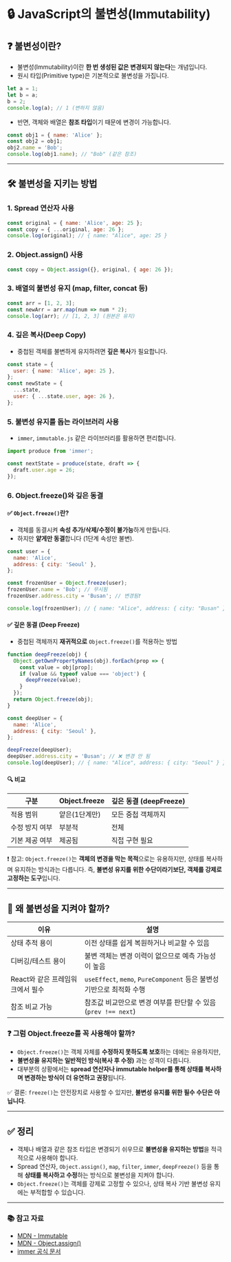 # 🔒 JavaScript의 불변성(Immutability)

## ❓ 불변성이란?

- 불변성(Immutability)이란 **한 번 생성된 값은 변경되지 않는다**는 개념입니다.
- 원시 타입(Primitive type)은 기본적으로 불변성을 가집니다.

```javascript
let a = 1;
let b = a;
b = 2;
console.log(a); // 1 (변하지 않음)
```

- 반면, 객체와 배열은 **참조 타입**이기 때문에 변경이 가능합니다.

```javascript
const obj1 = { name: 'Alice' };
const obj2 = obj1;
obj2.name = 'Bob';
console.log(obj1.name); // "Bob" (같은 참조)
```

---

## 🛠️ 불변성을 지키는 방법

### 1. **Spread 연산자 사용**

```javascript
const original = { name: 'Alice', age: 25 };
const copy = { ...original, age: 26 };
console.log(original); // { name: "Alice", age: 25 }
```

### 2. **Object.assign() 사용**

```javascript
const copy = Object.assign({}, original, { age: 26 });
```

### 3. **배열의 불변성 유지 (map, filter, concat 등)**

```javascript
const arr = [1, 2, 3];
const newArr = arr.map(num => num * 2);
console.log(arr); // [1, 2, 3] (원본은 유지)
```

### 4. **깊은 복사(Deep Copy)**

- 중첩된 객체를 불변하게 유지하려면 **깊은 복사**가 필요합니다.

```javascript
const state = {
  user: { name: 'Alice', age: 25 },
};
const newState = {
  ...state,
  user: { ...state.user, age: 26 },
};
```

### 5. **불변성 유지를 돕는 라이브러리 사용**

- `immer`, `immutable.js` 같은 라이브러리를 활용하면 편리합니다.

```javascript
import produce from 'immer';

const nextState = produce(state, draft => {
  draft.user.age = 26;
});
```

### 6. **Object.freeze()와 깊은 동결**

#### ✅ `Object.freeze()`란?

- 객체를 동결시켜 **속성 추가/삭제/수정이 불가능**하게 만듭니다.
- 하지만 **얕게만 동결**합니다 (1단계 속성만 불변).

```javascript
const user = {
  name: 'Alice',
  address: { city: 'Seoul' },
};

const frozenUser = Object.freeze(user);
frozenUser.name = 'Bob'; // 무시됨
frozenUser.address.city = 'Busan'; // 변경됨❗️

console.log(frozenUser); // { name: "Alice", address: { city: "Busan" } }
```

#### ✅ 깊은 동결 (Deep Freeze)

- 중첩된 객체까지 **재귀적으로** `Object.freeze()`를 적용하는 방법

```javascript
function deepFreeze(obj) {
  Object.getOwnPropertyNames(obj).forEach(prop => {
    const value = obj[prop];
    if (value && typeof value === 'object') {
      deepFreeze(value);
    }
  });
  return Object.freeze(obj);
}

const deepUser = {
  name: 'Alice',
  address: { city: 'Seoul' },
};

deepFreeze(deepUser);
deepUser.address.city = 'Busan'; // ❌ 변경 안 됨
console.log(deepUser); // { name: "Alice", address: { city: "Seoul" } }
```

#### 🔍 비교

| 구분           | Object.freeze | 깊은 동결 (deepFreeze) |
| -------------- | ------------- | ---------------------- |
| 적용 범위      | 얕은(1단계만) | 모든 중첩 객체까지     |
| 수정 방지 여부 | 부분적        | 전체                   |
| 기본 제공 여부 | 제공됨        | 직접 구현 필요         |

❗️ 참고: `Object.freeze()`는 **객체의 변경을 막는 목적**으로는 유용하지만, 상태를 복사하며 유지하는 방식과는 다릅니다. 즉, **불변성 유지를 위한 수단이라기보단, 객체를 강제로 고정하는 도구**입니다.

---

## 🤔 왜 불변성을 지켜야 할까?

| 이유                             | 설명                                                                  |
| -------------------------------- | --------------------------------------------------------------------- |
| 상태 추적 용이                   | 이전 상태를 쉽게 복원하거나 비교할 수 있음                            |
| 디버깅/테스트 용이               | 불변 객체는 변경 이력이 없으므로 예측 가능성이 높음                   |
| React와 같은 프레임워크에서 필수 | `useEffect`, `memo`, `PureComponent` 등은 불변성 기반으로 최적화 수행 |
| 참조 비교 가능                   | 참조값 비교만으로 변경 여부를 판단할 수 있음 (`prev !== next`)        |

### ❓ 그럼 Object.freeze를 꼭 사용해야 할까?

- `Object.freeze()`는 객체 자체를 **수정하지 못하도록 보호**하는 데에는 유용하지만,
- **불변성을 유지하는 일반적인 방식(복사 후 수정)** 과는 성격이 다릅니다.
- 대부분의 상황에서는 **spread 연산자나 immutable helper를 통해 상태를 복사하며 변경하는 방식이 더 유연하고 권장**됩니다.

✅ 결론: `freeze()`는 안전장치로 사용할 수 있지만, **불변성 유지를 위한 필수 수단은 아닙니다**.

---

## ✅ 정리

- 객체나 배열과 같은 참조 타입은 변경되기 쉬우므로 **불변성을 유지하는 방법**을 적극적으로 사용해야 합니다.
- Spread 연산자, `Object.assign()`, `map`, `filter`, `immer`, `deepFreeze()` 등을 통해 **상태를 복사하고 수정**하는 방식으로 불변성을 지켜야 합니다.
- `Object.freeze()`는 객체를 강제로 고정할 수 있으나, 상태 복사 기반 불변성 유지에는 부적합할 수 있습니다.

---

### 📚 참고 자료

- [MDN - Immutable](https://developer.mozilla.org/ko/docs/Glossary/Immutable)
- [MDN - Object.assign()](https://developer.mozilla.org/ko/docs/Web/JavaScript/Reference/Global_Objects/Object/assign)
- [immer 공식 문서](https://immerjs.github.io/immer/)
